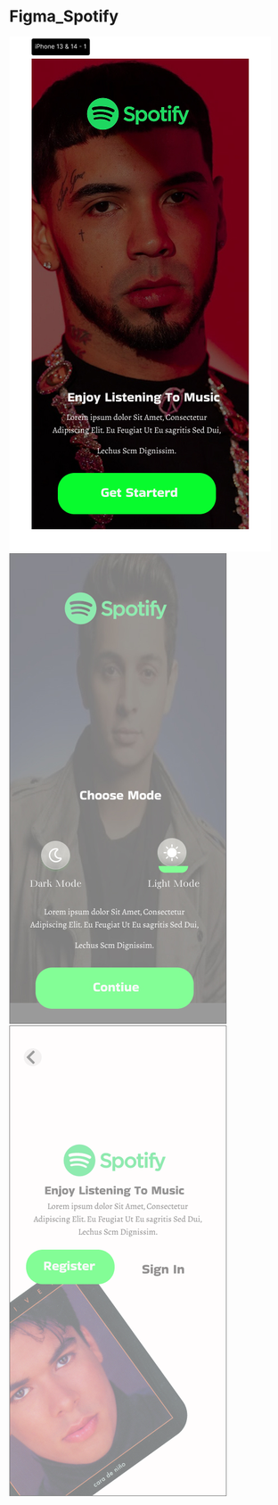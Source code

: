 # Figma_Spotify


![Texto alternativo](IMAGENES-SPOTIFY/IPHONE001.jpg) 
![Texto alternativo](IMAGENES-SPOTIFY/IPHONE002.jpg)
![Texto alternativo](IMAGENES-SPOTIFY/IPHONE003.png)
